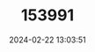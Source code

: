 ---
title: "153991"
category: "Procambarus hubbelli"
draft: false
date: 2024-02-22 13:03:51
languages:
  English: ["Jackknife Crayfish"]
---